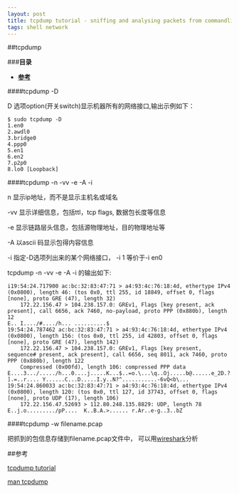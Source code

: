 ```yaml
---
layout: post
title: tcpdump tutorial - sniffing and analysing packets from commandline
tags: shell network
---
```


##tcpdump 

###**目录**
* [**参考**](#参考)

####tcpdump -D

D 选项option(开关switch)显示机器所有的网络接口,输出示例如下：

```
$ sudo tcpdump -D
1.en0
2.awdl0
3.bridge0
4.ppp0
5.en1
6.en2
7.p2p0
8.lo0 [Loopback]
```

####tcpdump -n -vv -e -A -i 

n 显示ip地址，而不是显示主机名或域名

-vv 显示详细信息，包括ttl，tcp flags, 数据包长度等信息

-e 显示链路层头信息，包括源物理地址，目的物理地址等

-A 以ascii 码显示包得内容信息

-i 指定-D选项列出来的某个网络接口， -i 1 等价于-i en0

tcpdump -n -vv -e -A -i 的输出如下:

```
i19:54:24.717900 ac:bc:32:83:47:71 > a4:93:4c:76:18:4d, ethertype IPv4 (0x0800), length 46: (tos 0x0, ttl 255, id 18849, offset 0, flags [none], proto GRE (47), length 32)
    172.22.156.47 > 104.238.157.0: GREv1, Flags [key present, ack present], call 6656, ack 7460, no-payload, proto PPP (0x880b), length 12
E.. I..../#..../h... ..........$
19:54:24.787462 ac:bc:32:83:47:71 > a4:93:4c:76:18:4d, ethertype IPv4 (0x0800), length 156: (tos 0x0, ttl 255, id 42803, offset 0, flags [none], proto GRE (47), length 142)
    172.22.156.47 > 104.238.157.0: GREv1, Flags [key present, sequence# present, ack present], call 6656, seq 8011, ack 7460, proto PPP (0x880b), length 122
    Compressed (0x00fd), length 106: compressed PPP data
E....3.../...../h...0....j.....K...$..=o.\...\q..Oj.....b@......e_2D.?.........x1kvF
].=..r.... Y......C...D.....I.y..N?^...........-6vQ<b\...
19:54:24.860033 ac:bc:32:83:47:71 > a4:93:4c:76:18:4d, ethertype IPv4 (0x0800), length 120: (tos 0x0, ttl 127, id 37743, offset 0, flags [none], proto UDP (17), length 106)
    172.22.156.47.52693 > 112.80.248.135.8829: UDP, length 78
E..j.o........./pP....  K..B.A.>...... r.Ar..e-g..3..bZ
```

####tcpdump -w filename.pcap

把抓到的包信息存储到filename.pcap文件中， 可以用[wireshark](https://www.wireshark.org/)分析

<a id="参考"></a>
##参考

[tcpdump tutorial](http://www.binarytides.com/tcpdump-tutorial-sniffing-analysing-packets/)

[man tcpdump](http://www.tcpdump.org/tcpdump_man.html)
